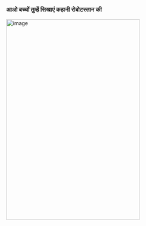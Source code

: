 
### आओ बच्चों तुम्हें सिखाएं कहानी रोबोटस्तान की

<img width="358" height="537" alt="image" src="https://github.com/user-attachments/assets/37ed4025-baf4-4d19-9258-6d759ce93845" />



